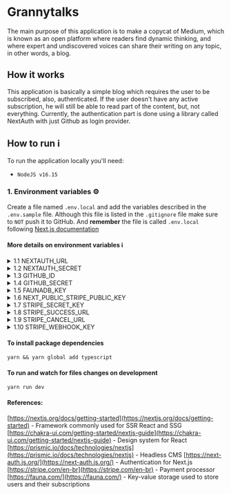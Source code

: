 # Grannytalks

The main purpose of this application is to make a copycat of Medium, which is known as an open platform where readers find dynamic thinking, and where expert and undiscovered voices can share their writing on any topic, in other words, a blog.

## How it works

This application is basically a simple blog which requires the user to be subscribed, also, authenticated. If the user doesn't have any active subscription, he will still be able to read part of the content, but, not everything. Currently, the authentication part is done using a library called NextAuth with just Github as login provider.

## How to run ℹ️

To run the application locally you'll need:

- `NodeJS v16.15`

### 1. Environment variables ⚙️

Create a file named `.env.local` and add the variables described in the `.env.sample` file.
Although this file is listed in the `.gitignore` file make sure to `NOT` push it to GitHub.
And **remember** the file is called `.env.local` following [Next.js documentation](https://nextjs.org/docs/basic-features/environment-variables)

#### More details on environment variables ℹ️

<details>
  <summary>1.1 NEXTAUTH_URL</summary>
  
  ##### This should be set as the URL of the website/application.
</details>

<details>
  <summary>1.2 NEXTAUTH_SECRET</summary>
  
  ##### As described in [NextAuth.js documentation](https://next-auth.js.org/configuration/options), it is used to encrypt the NextAuth.js JWT.
</details>

<details>
  <summary>1.3 GITHUB_ID</summary>
  
  ##### The ID of your Github application, you need to create it to serve as a login provider for your application, you can create one [here](https://github.com/settings/developers) on `New OAuth App` button.
</details>

<details>
  <summary>1.4 GITHUB_SECRET</summary>
  
  ##### This token you can get accessing your application home on Github and creating a new client secret.
</details>

<details>
  <summary>1.5 FAUNADB_KEY</summary>
  
  ##### FaunaDB is being used on this project as a key-value, chosen because of its modern cloud API and native GraphQL, known as FQL. To get this token create a database on [FaunaDB](https://dashboard.fauna.com/) and then, go to Security -> Keys and generate a new key.
</details>

<details>
  <summary>1.6 NEXT_PUBLIC_STRIPE_PUBLIC_KEY</summary>
  
  ##### This particular environment variable name can be described accordingly to [Next.js documentation](https://nextjs.org/docs/basic-features/environment-variables). Variables starting with `NEXT_PUBLIC_` are exposed to the browser. You get this from Stripe, which is currently being used as our payment processor. To get this variable, create an account and an application on [Stripe](https://stripe.com/en-br), then, head to [Developers APIs page](https://dashboard.stripe.com/apikeys), there you can find _Publishable key_
</details>

<details>
  <summary>1.7 STRIPE_SECRET_KEY</summary>
  
  ##### On the same page that you got the _Publishable key_ from, you should find _Secret key_, that is it.
</details>

<details>
  <summary>1.8 STRIPE_SUCCESS_URL</summary>
  
  ##### The name of this variable speaks for itself, this is the URL that the user will be redirected to in case of success.
</details>

<details>
  <summary>1.9 STRIPE_CANCEL_URL</summary>
  
  ##### The URL that the user is going to be redirected to if the transaction is unsuccessful or cancelled.
</details>

<details>
  <summary>1.10 STRIPE_WEBHOOK_KEY</summary>
  
  ##### This application listens for the webhook events coming from Stripe, a key is being used to check its authenticity, you can get this following the instructions from [Stripe events](https://dashboard.stripe.com/webhooks/create?endpoint_location=local) 
</details>

#### To install package dependencies

```console
yarn && yarn global add typescript
```

#### To run and watch for files changes on development

```console
yarn run dev
```

#### References:

[https://nextjs.org/docs/getting-started](https://nextjs.org/docs/getting-started) - Framework commonly used for SSR React and SSG
[https://chakra-ui.com/getting-started/nextjs-guide](https://chakra-ui.com/getting-started/nextjs-guide) - Design system for React
[https://prismic.io/docs/technologies/nextjs](https://prismic.io/docs/technologies/nextjs) - Headless CMS
[https://next-auth.js.org/](https://next-auth.js.org/) - Authentication for Next.js
[https://stripe.com/en-br](https://stripe.com/en-br) - Payment processor
[https://fauna.com/](https://fauna.com/) - Key-value storage used to store users and their subscriptions
